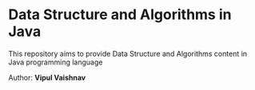 # Data Structure and Algorithms in Java

This repository aims to provide Data Structure and Algorithms content in Java programming language

Author: **Vipul Vaishnav**
